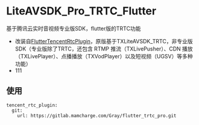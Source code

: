 # LiteAVSDK_Pro_TRTC_Flutter
 基于腾讯云实时音视频专业版SDK，flutter版的TRTC功能
  - 改装自[FlutterTencentRtcPlugin](https://github.com/JiangJuHong/FlutterTencentRtcPlugin)，原版基于TXLiteAVSDK_TRTC，非专业版SDK（专业版除了TRTC，还包含 RTMP 推流（TXLivePusher）、CDN 播放（TXLivePlayer）、点播播放（TXVodPlayer）以及短视频（UGSV）等多种功能）
  - 111

## 使用
```
tencent_rtc_plugin:
  git:
    url: https://gitlab.mamcharge.com/Gray/flutter_trtc_pro.git
```
